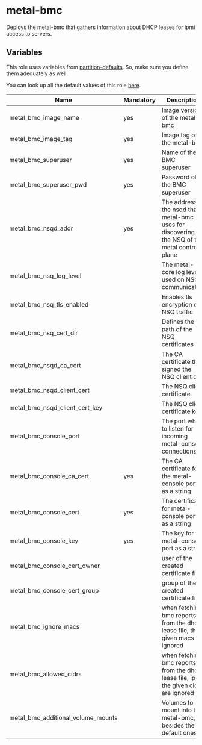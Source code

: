 # metal-bmc

Deploys the metal-bmc that gathers information about DHCP leases for ipmi access to servers.

## Variables

This role uses variables from [partition-defaults](/partition). So, make sure you define them adequately as well.

You can look up all the default values of this role [here](defaults/main.yaml).

| Name                               | Mandatory | Description                                                                                    |
| ---------------------------------- | --------- | ---------------------------------------------------------------------------------------------- |
| metal_bmc_image_name               | yes       | Image version of the metal-bmc                                                                 |
| metal_bmc_image_tag                | yes       | Image tag of the metal-bmc                                                                     |
| metal_bmc_superuser                | yes       | Name of the BMC superuser                                                                      |
| metal_bmc_superuser_pwd            | yes       | Password of the BMC superuser                                                                  |
| metal_bmc_nsqd_addr                | yes       | The address to the nsqd that metal-bmc uses for discovering the NSQ of the metal control plane |
| metal_bmc_nsq_log_level            |           | The metal-core log level used on NSQ communication                                             |
| metal_bmc_nsq_tls_enabled          |           | Enables tls encryption on NSQ traffic                                                          |
| metal_bmc_nsq_cert_dir             |           | Defines the path of the NSQ certificates                                                       |
| metal_bmc_nsqd_ca_cert             |           | The CA certificate that signed the NSQ client cert                                             |
| metal_bmc_nsqd_client_cert         |           | The NSQ client certificate                                                                     |
| metal_bmc_nsqd_client_cert_key     |           | The NSQ client certificate key                                                                 |
| metal_bmc_console_port             |           | The port where to listen for incoming metal-console connections                                |
| metal_bmc_console_ca_cert          | yes       | The CA certificate for the metal-console port as a string                                      |
| metal_bmc_console_cert             | yes       | The certificate for metal-console port as a string                                             |
| metal_bmc_console_key              | yes       | The key for the metal-console port as a string                                                 |
| metal_bmc_console_cert_owner       |           | user of the created certificate files                                                          |
| metal_bmc_console_cert_group       |           | group of the created certificate files                                                         |
| metal_bmc_ignore_macs              |           | when fetching bmc reports from the dhcp lease file, the given macs are ignored                 |
| metal_bmc_allowed_cidrs            |           | when fetching bmc reports from the dhcp lease file, ips in the given cidrs are ignored         |
| metal_bmc_additional_volume_mounts |           | Volumes to mount into the metal-bmc, besides the default ones                                  |

